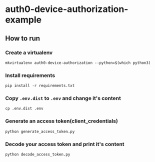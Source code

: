 # auth0-device-authorization-example

## How to run

### Create a virtualenv
```
mkvirtualenv auth0-device-authorization --python=$(which python3)
```

### Install requirements
```
pip install -r requirements.txt
```

### Copy `.env.dist` to `.env` and change it's content
```
cp .env.dist .env
```

### Generate an access token(client_credentials)
```
python generate_access_token.py
```

### Decode your access token and print it's content
```
python decode_access_token.py
```
